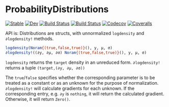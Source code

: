 # ProbabilityDistributions

[![Stable](https://img.shields.io/badge/docs-stable-blue.svg)](https://chriselrod.github.io/ProbabilityDistributions.jl/stable)
[![Dev](https://img.shields.io/badge/docs-dev-blue.svg)](https://chriselrod.github.io/ProbabilityDistributions.jl/dev)
[![Build Status](https://travis-ci.com/chriselrod/ProbabilityDistributions.jl.svg?branch=master)](https://travis-ci.com/chriselrod/ProbabilityDistributions.jl)
[![Build Status](https://ci.appveyor.com/api/projects/status/github/chriselrod/ProbabilityDistributions.jl?svg=true)](https://ci.appveyor.com/project/chriselrod/ProbabilityDistributions-jl)
[![Codecov](https://codecov.io/gh/chriselrod/ProbabilityDistributions.jl/branch/master/graph/badge.svg)](https://codecov.io/gh/chriselrod/ProbabilityDistributions.jl)
[![Coveralls](https://coveralls.io/repos/github/chriselrod/ProbabilityDistributions.jl/badge.svg?branch=master)](https://coveralls.io/github/chriselrod/ProbabilityDistributions.jl?branch=master)


API is:
Distributions are structs, with unnormalized `logdensity` and `∂logdensity!` methods.
```julia
logdensity(Noram{(true,false,true)}(), y, μ, σ)
∂logdensity!((∂y, ∂μ, ∂σ) Noram{(true,false,true)}(), y, μ, σ)
```
`logdensity` returns the `target` density in an unreduced form.
`∂logdensity!` returns a tuple `(target,(∂y, ∂μ, ∂σ))`

The `true`/`false` specifies whether the corresponding parameter is to be treated as a constant or as an unknown for the purpose of normalization.
`∂logdensity!` will calculate gradients for each unknown. If the corresponding entry, e.g. `∂y` is `nothing`, it will return the calculated gradient.
Otherwise, it will return `Zero()`.



